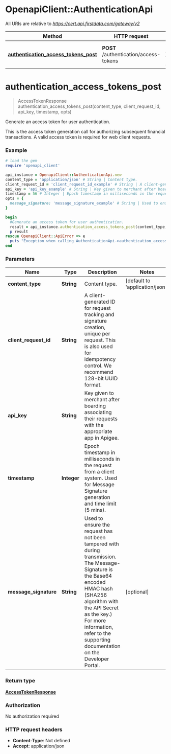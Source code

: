 # OpenapiClient::AuthenticationApi

All URIs are relative to *https://cert.api.firstdata.com/gateway/v2*

Method | HTTP request | Description
------------- | ------------- | -------------
[**authentication_access_tokens_post**](AuthenticationApi.md#authentication_access_tokens_post) | **POST** /authentication/access-tokens | Generate an access token for user authentication.


# **authentication_access_tokens_post**
> AccessTokenResponse authentication_access_tokens_post(content_type, client_request_id, api_key, timestamp, opts)

Generate an access token for user authentication.

This is the access token generation call for authorizing subsequent financial transactions. A valid access token is required for web client requests.

### Example
```ruby
# load the gem
require 'openapi_client'

api_instance = OpenapiClient::AuthenticationApi.new
content_type = 'application/json' # String | Content type.
client_request_id = 'client_request_id_example' # String | A client-generated ID for request tracking and signature creation, unique per request.  This is also used for idempotency control. We recommend 128-bit UUID format.
api_key = 'api_key_example' # String | Key given to merchant after boarding associating their requests with the appropriate app in Apigee.
timestamp = 56 # Integer | Epoch timestamp in milliseconds in the request from a client system. Used for Message Signature generation and time limit (5 mins).
opts = {
  message_signature: 'message_signature_example' # String | Used to ensure the request has not been tampered with during transmission. The Message-Signature is the Base64 encoded HMAC hash (SHA256 algorithm with the API Secret as the key.) For more information, refer to the supporting documentation on the Developer Portal.
}

begin
  #Generate an access token for user authentication.
  result = api_instance.authentication_access_tokens_post(content_type, client_request_id, api_key, timestamp, opts)
  p result
rescue OpenapiClient::ApiError => e
  puts "Exception when calling AuthenticationApi->authentication_access_tokens_post: #{e}"
end
```

### Parameters

Name | Type | Description  | Notes
------------- | ------------- | ------------- | -------------
 **content_type** | **String**| Content type. | [default to &#39;application/json&#39;]
 **client_request_id** | **String**| A client-generated ID for request tracking and signature creation, unique per request.  This is also used for idempotency control. We recommend 128-bit UUID format. | 
 **api_key** | **String**| Key given to merchant after boarding associating their requests with the appropriate app in Apigee. | 
 **timestamp** | **Integer**| Epoch timestamp in milliseconds in the request from a client system. Used for Message Signature generation and time limit (5 mins). | 
 **message_signature** | **String**| Used to ensure the request has not been tampered with during transmission. The Message-Signature is the Base64 encoded HMAC hash (SHA256 algorithm with the API Secret as the key.) For more information, refer to the supporting documentation on the Developer Portal. | [optional] 

### Return type

[**AccessTokenResponse**](AccessTokenResponse.md)

### Authorization

No authorization required

### HTTP request headers

 - **Content-Type**: Not defined
 - **Accept**: application/json



